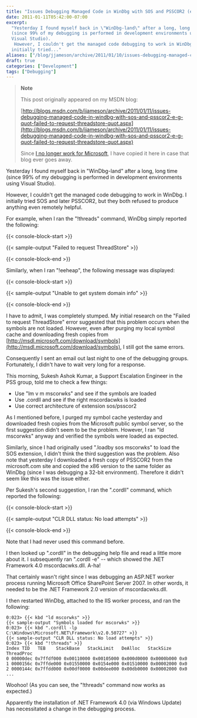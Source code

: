 ```yaml
---
title: "Issues Debugging Managed Code in WinDbg with SOS and PSSCOR2 (e.g. \"Failed to request ThreadStore\")"
date: 2011-01-11T05:42:00-07:00
excerpt:
  "Yesterday I found myself back in \"WinDbg-land\" after a long, long time
  (since 99% of my debugging is performed in development environments using
  Visual Studio). 
   However, I couldn't get the managed code debugging to work in WinDbg. I
  initially tried..."
aliases: ["/blog/jjameson/archive/2011/01/10/issues-debugging-managed-code-in-windbg-with-sos-and-psscor2-e-g-quot-failed-to-request-threadstore-quot.aspx", "/blog/jjameson/archive/2011/01/11/issues-debugging-managed-code-in-windbg-with-sos-and-psscor2-e-g-quot-failed-to-request-threadstore-quot.aspx"]
draft: true
categories: ["Development"]
tags: ["Debugging"]
---
```


> **Note**
>
> This post originally appeared on my MSDN blog:
>
> [http://blogs.msdn.com/b/jjameson/archive/2011/01/11/issues-debugging-managed-code-in-windbg-with-sos-and-psscor2-e-g-quot-failed-to-request-threadstore-quot.aspx](http://blogs.msdn.com/b/jjameson/archive/2011/01/11/issues-debugging-managed-code-in-windbg-with-sos-and-psscor2-e-g-quot-failed-to-request-threadstore-quot.aspx)
>
> Since
> [I no longer work for Microsoft](/blog/jjameson/2011/09/02/last-day-with-microsoft),
> I have copied it here in case that blog ever goes away.

Yesterday I found myself back in "WinDbg-land" after a long, long time (since
99% of my debugging is performed in development environments using Visual
Studio).

However, I couldn't get the managed code debugging to work in WinDbg. I
initially tried SOS and later PSSCOR2, but they both refused to produce anything
even remotely helpful.

For example, when I ran the "!threads" command, WinDbg simply reported the
following:

{{< console-block-start >}}

{{< sample-output "Failed to request ThreadStore" >}}

{{< console-block-end >}}

Similarly, when I ran "!eeheap", the following message was displayed:

{{< console-block-start >}}

{{< sample-output "Unable to get system domain info" >}}

{{< console-block-end >}}

I have to admit, I was completely stumped. My initial research on the "Failed to
request ThreadStore" error suggested that this problem occurs when the symbols
are not loaded. However, even after purging my local symbol cache and
downloading fresh copies from
[http://msdl.microsoft.com/download/symbols](http://msdl.microsoft.com/download/symbols),
I still got the same errors.

Consequently I sent an email out last night to one of the debugging groups.
Fortunately, I didn't have to wait very long for a response.

This morning, Sukesh Ashok Kumar, a Support Escalation Engineer in the PSS
group, told me to check a few things:

- Use "lm v m mscorwks" and see if the symbols are loaded
- Use .cordll and see if the right mscordacwks is loaded
- Use correct architecture of extension sos/psscor2

As I mentioned before, I purged my symbol cache yesterday and downloaded fresh
copies from the Microsoft public symbol server, so the first suggestion didn't
seem to be the problem. However, I ran "ld mscorwks" anyway and verified the
symbols were loaded as expected.

Similarly, since I had originally used ".loadby sos mscorwks" to load the SOS
extension, I didn't think the third suggestion was the problem. Also note that
yesterday I downloaded a fresh copy of PSSCOR2 from the microsoft.com site and
copied the x86 version to the same folder as WinDbg (since I was debugging a
32-bit environment). Therefore it didn't seem like this was the issue either.

Per Sukesh's second suggestion, I ran the ".cordll" command, which reported the
following:

{{< console-block-start >}}

{{< sample-output "CLR DLL status: No load attempts" >}}

{{< console-block-end >}}

Note that I had never used this command before.

I then looked up ".cordll" in the debugging help file and read a little more
about it. I subsequently ran ".cordll -e" -- which showed the .NET Framework 4.0
mscordacwks.dll. A-ha!

That certainly wasn't right since I was debugging an ASP.NET worker process
running Microsoft Office SharePoint Server 2007. In other words, it needed to be
the .NET Framework 2.0 version of mscordacwks.dll.

I then restarted WinDbg, attached to the IIS worker process, and ran the
following:

```
0:023> {{< kbd "ld mscorwks" >}}
{{< sample-output "Symbols loaded for mscorwks" >}}
0:023> {{< kbd ".cordll -lp C:\Windows\Microsoft.NET\Framework\v2.0.50727" >}}
{{< sample-output "CLR DLL status: No load attempts" >}}
0:023> {{< kbd "!threads" >}}
Index TID   TEB    StackBase   StackLimit   DeAlloc   StackSize   ThreadProc
0 00000dec 0x7ffdf000 0x00110000 0x00105000 0x000d0000 0x0000b000 0x0
1 0000156c 0x7ffde000 0x01550000 0x0154e000 0x01510000 0x00002000 0x0
2 0000144c 0x7ffdd000 0x00df0000 0x00dee000 0x00db0000 0x00002000 0x0
...
```

Woohoo! (As you can see, the "!threads" command now works as expected.)

Apparently the installation of .NET Framework 4.0 (via Windows Update) has
necessitated a change in the debugging process.

